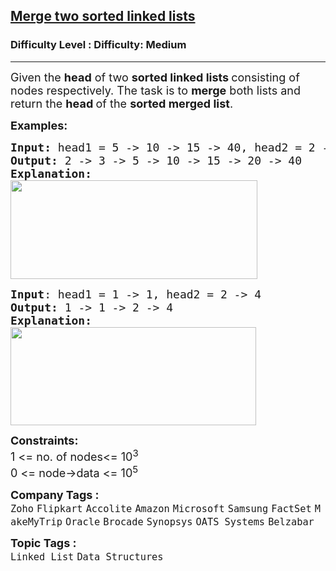 <h2><a href="https://www.geeksforgeeks.org/problems/merge-two-sorted-linked-lists/1?itm_source=geeksforgeeks&itm_medium=article&itm_campaign=practice_card">Merge two sorted linked lists</a></h2><h3>Difficulty Level : Difficulty: Medium</h3><hr><div class="problems_problem_content__Xm_eO"><p><span style="font-size: 18px;">Given the <strong>head</strong> of two&nbsp;<strong>sorted linked lists&nbsp;</strong>consisting of nodes respectively. The task is to&nbsp;<strong>merge</strong>&nbsp;both lists and return the&nbsp;<strong>head&nbsp;</strong>of the&nbsp;<strong>sorted merged list</strong>.</span></p>
<p><span style="font-size: 18px;"><strong>Examples:</strong></span></p>
<pre><span style="font-size: 18px;"><strong>Input: </strong>head1 = 5 -&gt; 10 -&gt; 15 -&gt; 40, head2 = 2 -&gt; 3 -&gt; 20
<strong>Output: </strong>2 -&gt; 3 -&gt; 5 -&gt; 10 -&gt; 15 -&gt; 20 -&gt; 40<strong>
Explanation:<br><img src="https://media.geeksforgeeks.org/img-practice/prod/addEditProblem/700176/Web/Other/blobid1_1722768650.png" width="395" height="158"></strong></span>
</pre>
<pre><span style="font-size: 18px;"><strong>Input</strong>: head1 = 1 -&gt; 1, head2 = 2 -&gt; 4
<strong>Output: </strong>1 -&gt; 1 -&gt; 2 -&gt; 4<strong>
Explanation:<br><img src="https://media.geeksforgeeks.org/img-practice/prod/addEditProblem/700176/Web/Other/blobid3_1722768742.png" width="393" height="157"></strong></span></pre>
<p><span style="font-size: 18px;"><strong>Constraints:</strong><br>1 &lt;= no. of nodes&lt;= 10<sup>3</sup><br>0 &lt;= node-&gt;data &lt;= 10<sup>5</sup></span></p></div><p><span style=font-size:18px><strong>Company Tags : </strong><br><code>Zoho</code>&nbsp;<code>Flipkart</code>&nbsp;<code>Accolite</code>&nbsp;<code>Amazon</code>&nbsp;<code>Microsoft</code>&nbsp;<code>Samsung</code>&nbsp;<code>FactSet</code>&nbsp;<code>MakeMyTrip</code>&nbsp;<code>Oracle</code>&nbsp;<code>Brocade</code>&nbsp;<code>Synopsys</code>&nbsp;<code>OATS Systems</code>&nbsp;<code>Belzabar</code>&nbsp;<br><p><span style=font-size:18px><strong>Topic Tags : </strong><br><code>Linked List</code>&nbsp;<code>Data Structures</code>&nbsp;